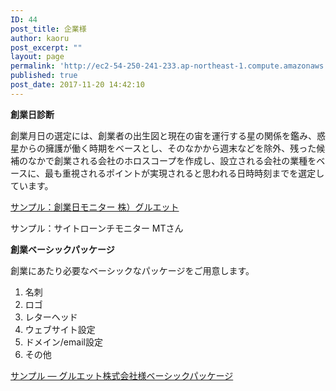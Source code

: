 ```yaml
---
ID: 44
post_title: 企業様
author: kaoru
post_excerpt: ""
layout: page
permalink: 'http://ec2-54-250-241-233.ap-northeast-1.compute.amazonaws.com/ja/%e4%bc%81%e6%a5%ad%e6%a7%98/'
published: true
post_date: 2017-11-20 14:42:10
---
```

<strong>創業日診断</strong>

創業月日の選定には、創業者の出生図と現在の宙を運行する星の関係を鑑み、惑星からの擁護が働く時期をベースとし、そのなかから週末などを除外、残った候補のなかで創業される会社のホロスコープを作成し、設立される会社の業種をベースに、最も重視されるポイントが実現されると思われる日時時刻までを選定しています。

<a href="http://ec2-54-250-241-233.ap-northeast-1.compute.amazonaws.com/ja/%e5%89%b5%e6%a5%ad%e6%97%a5%e8%a8%ba%e6%96%ad%e3%83%a2%e3%83%8b%e3%82%bf%e3%83%bc%e3%82%b0%e3%83%ab%e3%82%a8%e3%83%83%e3%83%88%e6%a0%aa%e5%bc%8f%e4%bc%9a%e7%a4%be/" target="_blank" rel="noopener">サンプル：創業日モニター 株）グルエット</a>

サンプル：サイトローンチモニター MTさん

<strong>創業ベーシックパッケージ</strong>

創業にあたり必要なベーシックなパッケージをご用意します。
<ol>
 	<li>名刺</li>
 	<li>ロゴ</li>
 	<li>レターヘッド</li>
 	<li>ウェブサイト設定</li>
 	<li>ドメイン/email設定</li>
 	<li>その他</li>
</ol>
<a href="http://ec2-54-250-241-233.ap-northeast-1.compute.amazonaws.com/ja/%e5%89%b5%e6%a5%ad%e3%83%91%e3%83%83%e3%82%b1%e3%83%bc%e3%82%b8-%e3%82%b0%e3%83%ab%e3%82%a8%e3%83%83%e3%83%88%e6%a0%aa%e5%bc%8f%e4%bc%9a%e7%a4%be/" target="_blank" rel="noopener">サンプル — グルエット株式会社様ベーシックパッケージ</a>